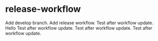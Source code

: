 # release-workflow

Add develop branch.
Add release workflow.
Test after workflow update.
Hello
Test after workflow update.
Test after workflow update.
Test after workflow update.
